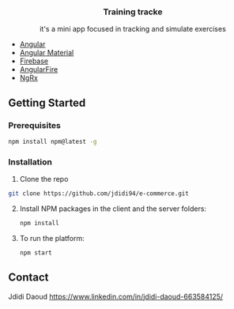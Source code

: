  <h3 align="center">Training tracke</h3>
  <p align="center">it's a mini app focused in tracking and simulate exercises <br/>
                 
* [Angular](https://vuejs.org/)
* [Angular Material](https://material.angular.io/)
* [Firebase](https://console.firebase.google.com/)
* [AngularFire](https://firebaseopensource.com/projects/firebase/angularfire/)
* [NgRx](https://ngrx.io/)

## Getting Started

### Prerequisites

  ```sh
  npm install npm@latest -g
  ```

  ### Installation
  
 1. Clone the repo
   ```sh
   git clone https://github.com/jdidi94/e-commerce.git
   ```
2. Install NPM packages in the client and the server folders:
   ```sh
   npm install
   ```
4. To run the platform:
   ```sh
   npm start
   ```
## Contact

Jdidi Daoud https://www.linkedin.com/in/jdidi-daoud-663584125/
